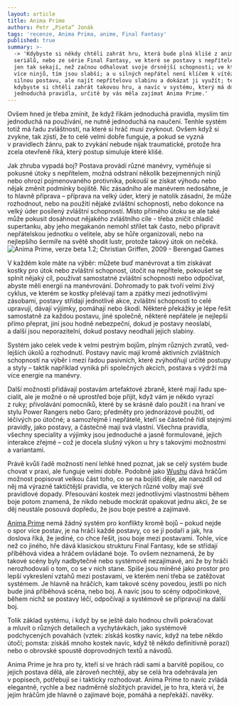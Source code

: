 ```yaml
---
layout: article
title: Anima Prime
authors: Petr „Pieta“ Jonák
tags: 'recenze, Anima Prima, anime, Final Fantasy'
published: true
summary: >-
  -> 'Kdybyste si někdy chtěli zahrát hru, která bude plná klišé z anime
  seriálů, nebo ze série Final Fantasy, ve které se postavy s nepřítelem chvíli
  jen tak sekají, než začnou odhalovat svoje drsnější schopnosti; ve kterých čím
  více ninjů, tím jsou slabší; a u silných nepřátel není klíčem k vítězství mít
  silnou postavu, ale najít nepřítelovu slabinu a dokázat ji využít; tedy
  kdybyste si chtěli zahrát takovou hru, a navíc v systému, který má docela
  jednoduchá pravidla, určitě by vás měla zajímat Anima Prime.'
---
```

Ovšem hned je třeba zmínit, že když ří­kám jednoduchá pravidla, myslím tím jednoduchá na používání, ne nutně jed­noduchá na naučení. Tenhle systém to­tiž má řadu zvláštností, na které si hráč musí zvyknout. Ovšem když si zvykne, tak zjistí, že to celé velmi dobře fungu­je, a pokud se vyzná v pravidlech žánru, pak to zvykání nebude nijak traumatic­ké, protože hra zcela otevřeně říká, který postup simuluje které klišé.
	
Jak zhruba vypadá boj? Postava pro­vádí různé manévry, vyměňuje si pokus­né útoky s nepřítelem, možná odstraní několik bezejmenných ninjů nebo ohrozí pojmenovaného protivníka, pokouší se získat výhodu nebo nějak změnit pod­mínky bojiště. Nic zásadního ale mané­vrem nedosáhne, je to hlavně příprava – příprava na velký úder, který je natolik zásadní, že může rozhodnout, nebo na použití nějaké zvláštní schopnosti, nebo dokonce na velký úder posílený zvlášt­ní schopností. Místo přímého útoku se ale také může pokusit dosáhnout něja­kého zvláštního cíle - třeba zničit chla­dič supertanku, aby jeho megakanón nemohl střílet tak často, nebo připravit nepřátelskou jednotku o velitele, aby se hůře organizovali, nebo na nejlepšího šermíře na světě shodit lustr, protože ta­kový útok on nečeká.
    ![Anima Prime, verze beta 1.2; Christian Griffen, 2009 - Berengad Games]({{site.baseurl}}/20/animaprime.jpg)

	
V každém kole máte na výběr: může­te buď manévrovat a tím získávat kostky pro útok nebo zvláštní schopnost, úto­čit na nepřítele, pokoušet se splnit ně­jaký cíl, používat samostatné zvláštní schopnosti nebo odpočívat, abyste měli energii na manévrování. Dohromady to pak tvoří velmi živý cyklus, ve kterém se kostky přelévají tam a zpátky mezi jed­notlivými zásobami, postavy střídají jed­notlivé akce, zvláštní schopnosti to celé upravují, dávají výjimky, pomáhají nebo škodí. Některé překážky je lépe řešit sa­mostatně za každou postavu, jiné spo­lečně, některé nepřátele je nejlepší pří­mo přeprat, jiní jsou hodně nebezpeční, dokud je postavy neoslabí, a další jsou neporazitelní, dokud postavy neodhalí jejich slabiny.

Systém jako celek vede k velmi pes­trým bojům, plným různých zvratů, ved­lejších úkolů a rozhodnutí. Postavy navíc mají kromě aktivních zvláštních schop­ností na výběr i mezi řadou pasivních, které zvýhodňují určité postupy a styly – taktik například vyniká při společných akcích, postava s výdrží má více energie na manévry.
	
Další možnosti přidávají postavám artefaktové zbraně, které mají řadu spe­cialit, ale je možné o ně uprostřed boje přijít, když vám je někdo vyrazí z ruky; přivolávání pomocní­ků, které by se krás­ně dalo použít i na hraní ve stylu Power Rangers nebo Garo; předměty pro jed­norázové použití, od léčivých po útočné; a samozřejmě i nepřátelé, kteří se čás­tečně řídí stejnými pravidly, jako posta­vy, a částečně mají svá vlastní. Všechna pravidla, všechny speciality a výjimky jsou jednoduché a jasně formulované, jejich interakce zřejmé – což je docela slušný výkon u hry s takovými možnost­mi a variantami.
	
Právě kvůli řadě možností není leh­ké hned poznat, jak se celý systém bude chovat v praxi, ale funguje velmi dobře. Podobně jako [Wushu](https://rpgforum.cz/anotace/wushu) dává hráčům mož­nost popisovat velkou část toho, co se na bojišti děje, ale narozdíl od něj má výrazně taktičtější pravidla, ve kterých různé volby mají své pravidlové dopa­dy. Přesouvání kostek mezi jednotlivými vlastnostmi během boje potom zname­ná, že nikdo nebude mockrát opakovat jednu akci, že se děj neustále posouvá do­předu, že jsou boje pestré a zajímavé.
	
[Anima Prime](https://rpgforum.cz/anotace/anima-prime) nemá žádný systém pro konflikty kromě bojů – pokud nejde o spor více postav, je na hráči každé postavy, co se jí podaří a jak, hra doslova říká, že jediné, co chce ře­šit, jsou boje mezi postavami. Tohle, více než co jiného, hře dává klasickou struk­turu Final Fantasy, kde se střídají příbě­hová videa a hráčem ovládané boje. To ovšem neznamená, že by takové scény byly nadbytečné nebo systémově ne­zajímavé, ani že by hráči nerozhodova­li o tom, co se v nich stane. Spíše jsou míněné jako prostor pro lepší vykreslení vztahů mezi postavami, ve kterém není třeba se zatěžovat systémem. Je hlavně na hráčích, kam takové scény povedou, jestli po nich bude jiná příběhová scéna, nebo boj. A navíc jsou to scény odpo­činkové, během nichž se postavy léčí, odpočívají a systémově se připravují na další boj.
	
Tolik základ systému, i když by se ješ­tě dalo hodnou chvíli pokračovat a mlu­vit o různých detailech a vychytávkách, jako systémově podchycených pova­hách (vztek: získáš kostky navíc, když na tebe někdo útočí; pomsta: získáš mnoho kostek navíc, když tě někdo definitivně porazí) nebo o obrovské spoustě dopro­vodných textů a návodů.
	
Anima Prime je hra pro ty, kteří si ve hrách rádi sami a barvitě popíšou, co jejich postava dělá, ale zároveň nechtějí, aby se celá hra odehrávala jen v popi­sech, potřebují se i takticky rozhodovat. Anima Prime to navíc zvládá elegantně, rychle a bez nadměrně složitých pravi­del, je to hra, která ví, že jejím hráčům jde hlavně o zajímavé boje, pomáhá a nepřekáží. navěky.